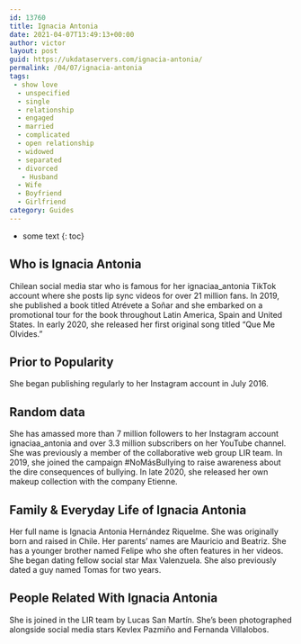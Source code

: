```yaml
---
id: 13760
title: Ignacia Antonia
date: 2021-04-07T13:49:13+00:00
author: victor
layout: post
guid: https://ukdataservers.com/ignacia-antonia/
permalink: /04/07/ignacia-antonia
tags:
 - show love
  - unspecified
  - single
  - relationship
  - engaged
  - married
  - complicated
  - open relationship
  - widowed
  - separated
  - divorced
   - Husband
  - Wife
  - Boyfriend
  - Girlfriend
category: Guides
---
```


* some text
{: toc}


## Who is Ignacia Antonia



Chilean social media star who is famous for her ignaciaa_antonia TikTok account where she posts lip sync videos for over 21 million fans. In 2019, she published a book titled Atrévete a Soñar and she embarked on a promotional tour for the book throughout Latin America, Spain and United States. In early 2020, she released her first original song titled &#8220;Que Me Olvides.&#8221;

                
                
                
## Prior to Popularity



She began publishing regularly to her Instagram account in July 2016. 

                
                
                
## Random data



She has amassed more than 7 million followers to her Instagram account ignaciaa_antonia and over 3.3 million subscribers on her YouTube channel. She was previously a member of the collaborative web group LIR team. In 2019, she joined the campaign #NoMásBullying to raise awareness about the dire consequences of bullying. In late 2020, she released her own makeup collection with the company Etienne. 

                
                
                
## Family & Everyday Life of Ignacia Antonia



Her full name is Ignacia Antonia Hernández Riquelme. She was originally born and raised in Chile. Her parents&#8217; names are Mauricio and Beatriz. She has a younger brother named Felipe who she often features in her videos. She began dating fellow social star Max Valenzuela. She also previously dated a guy named Tomas for two years. 

                
                
                
## People Related With Ignacia Antonia



She is joined in the LIR team by Lucas San Martín. She&#8217;s been photographed alongside social media stars Kevlex Pazmiño and Fernanda Villalobos.

                
              
            
          
          
          
